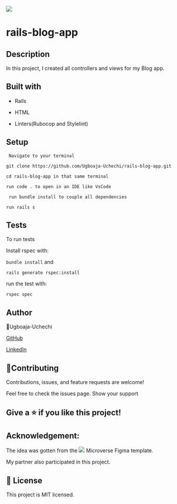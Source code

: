![](https://img.shields.io/badge/Microverse-blueviolet)

# rails-blog-app

## Description

In this project, I created all controllers and views for my Blog app. 

## Built with

- Rails

- HTML

- Linters(Rubocop and Stylelint)

## Setup

` Navigate to your terminal`

`git clone https://github.com/Ugboaja-Uchechi/rails-blog-app.git`

`cd rails-blog-app in that same terminal`

`run code . to open in an IDE like VsCode`

` run bundle install to couple all dependencies`

`run rails s`

## Tests

To run tests

Install rspec with:

`bundle install`
and

`rails generate rspec:install`

run the test with:

`rspec spec`

## Author

👤Ugboaja-Uchechi

[GitHub](https://github.com/Ugboaja-Uchechi)

[LinkedIn](https://www.linkedin.com/in/stephanie-ugboaja-930a2a216/)

## 🤝Contributing

Contributions, issues, and feature requests are welcome!

Feel free to check the issues page. Show your support

## Give a ⭐️ if you like this project!

## Acknowledgement:

The idea was gotten from the ![](https://img.shields.io/badge/Microverse-blueviolet) Microverse Figma template.

My partner also participated in this project.

## 📝 License

This project is MIT licensed.
